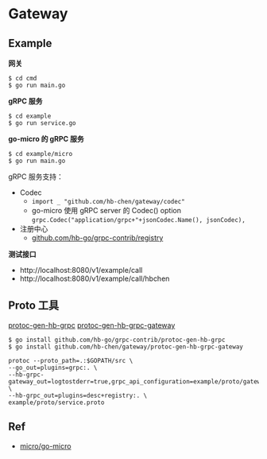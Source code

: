 # Gateway

## Example

**网关**
```shell script
$ cd cmd
$ go run main.go
```

**gRPC 服务**
```shell script
$ cd example
$ go run service.go
```

**go-micro 的 gRPC 服务**
```shell script
$ cd example/micro
$ go run main.go
```

gRPC 服务支持：
- Codec
    - `import _ "github.com/hb-chen/gateway/codec"`
    - go-micro 使用 gRPC server 的 Codec() option
        `grpc.Codec("application/grpc+"+jsonCodec.Name(), jsonCodec),`
- 注册中心
    - [github.com/hb-go/grpc-contrib/registry](https://github.com/hb-go/grpc-contrib/tree/master/registry)

**测试接口**
- http://localhost:8080/v1/example/call
- http://localhost:8080/v1/example/call/hbchen
    
## Proto 工具

[protoc-gen-hb-grpc](https://github.com/hb-go/grpc-contrib)
[protoc-gen-hb-grpc-gateway](https://github.com/hb-chen/gateway)

```shell script
$ go install github.com/hb-go/grpc-contrib/protoc-gen-hb-grpc
$ go install github.com/hb-chen/gateway/protoc-gen-hb-grpc-gateway 
```
    
```shell script
protoc --proto_path=.:$GOPATH/src \
--go_out=plugins=grpc:. \
--hb-grpc-gateway_out=logtostderr=true,grpc_api_configuration=example/proto/gateway.yaml:. \
--hb-grpc_out=plugins=desc+registry:. \
example/proto/service.proto
```

## Ref

- [micro/go-micro](https://github.com/micro/go-micro)
